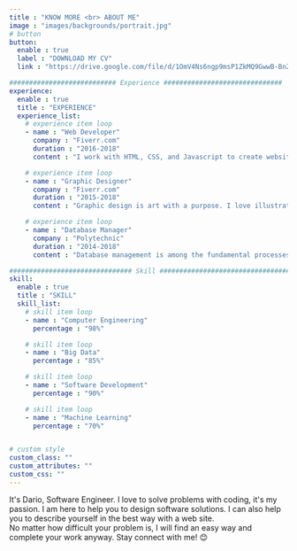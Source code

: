 ```yaml
---
title : "KNOW MORE <br> ABOUT ME"
image : "images/backgrounds/portrait.jpg"
# button
button:
  enable : true
  label : "DOWNLOAD MY CV"
  link : "https://drive.google.com/file/d/1OmV4Ns6ngp9msP1ZkMQ9GwwB-Bn2urcu/view?usp=sharing"

########################### Experience ##############################
experience:
  enable : true
  title : "EXPERIENCE"
  experience_list:
    # experience item loop
    - name : "Web Developer"
      company : "Fiverr.com"
      duration : "2016-2018"
      content : "I work with HTML, CSS, and Javascript to create websites and web applications like Personal, Business, Blog, E-comerches etc."

    # experience item loop
    - name : "Graphic Designer"
      company : "Fiverr.com"
      duration : "2015-2018"
      content : "Graphic design is art with a purpose. I love illustration, so logo desing is my favorite work. But i can do many things with graphics."

    # experience item loop
    - name : "Database Manager"
      company : "Polytechnic"
      duration : "2014-2018"
      content : "Database management is among the fundamental processes in the software field of computing. I know MS Access very well."

############################### Skill #################################
skill:
  enable : true
  title : "SKILL"
  skill_list:
    # skill item loop
    - name : "Computer Engineering"
      percentage : "98%"

    # skill item loop
    - name : "Big Data"
      percentage : "85%"

    # skill item loop
    - name : "Software Development"
      percentage : "90%"

    # skill item loop
    - name : "Machine Learning"
      percentage : "70%"


# custom style
custom_class: ""
custom_attributes: ""
custom_css: ""
---
```


It's Dario, Software Engineer. I love to solve problems with coding, it's my passion. I am here to help you to design software solutions. I can also help you to describe yourself in the best way with a web site.<br>No matter how difficult your problem is, I will find an easy way and complete your work anyway. Stay connect with me! 😊
